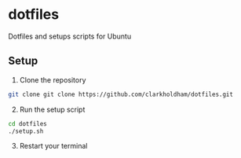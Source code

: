 # dotfiles
Dotfiles and setups scripts for Ubuntu

## Setup

1. Clone the repository
```bash
git clone git clone https://github.com/clarkholdham/dotfiles.git
```

2. Run the setup script
```bash
cd dotfiles
./setup.sh
```

3. Restart your terminal
